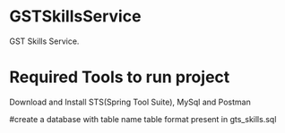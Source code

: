# GSTSkillsService
GST Skills Service.  

# Required Tools to run project
Download and Install STS(Spring Tool Suite), MySql and Postman

#create a database with table name
table format present in gts_skills.sql
